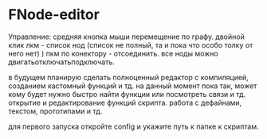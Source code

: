 # FNode-editor

Управление:
средняя кнопка мыши перемещение по графу.
двойной клик лкм - список нод (список не полный, та и пока что особо толку от него нет) )
пкм по конектору - отсоединить.
все ноды можно двигатьотключатьподключать.


в будущем планирую сделать полноценный редактор с компиляцией, созданием кастомный функций и тд.
на данный момент пока так, может кому будет нужно быстро найти функции или посмотреть связи и тд.
открытие и редактирование функций скрипта.
работа с дефайнами, текстом, прототипами и тд.

для первого запуска откройте config и укажите путь к папке к скриптам.
